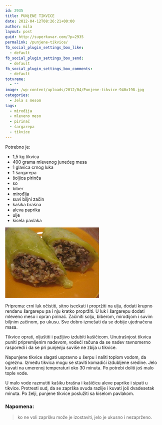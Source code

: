 ```yaml
---
id: 2935
title: PUNjENE TIKVICE
date: 2012-04-12T08:26:21+00:00
author: mila
layout: post
guid: http://superkuvar.com/?p=2935
permalink: /punjene-tikvice/
fb_social_plugin_settings_box_like:
  - default
fb_social_plugin_settings_box_send:
  - default
fb_social_plugin_settings_box_comments:
  - default
totvreme:
  - ""
image: /wp-content/uploads/2012/04/Punjene-tikvice-940x198.jpg
categories:
  - Jela s mesom
tags:
  - mirođija
  - mleveno meso
  - pirinač
  - šargarepa
  - tikvice
---
```

Potrebno je:

  * 1,5 kg tikvica
  * 400 grama mlevenog junećeg mesa
  * 1 glavica crnog luka
  * 1 šargarepa
  * šoljica pirinča
  * so
  * biber
  * mirođija
  * suvi biljni začin
  * kašika brašna
  * aleva paprika
  * ulje
  * kisela pavlaka

<img class="alignnone size-medium wp-image-2936" title="Punjene tikvice" src="/wp-content/uploads/2012/04/Punjene-tikvice-300x225.jpg" alt="" width="300" height="225" /> 

Priprema: crni luk očistiti, sitno iseckati i propržiti na ulju, dodati krupno rendanu šargarepu pa i nju kratko propržiti. U luk i šargarepu dodati mleveno meso i opran pirinač. Začiniti solju, biberom, mirođijom i suvim biljnim začinom, po ukusu. Sve dobro izmešati da se dobije ujednačena masa.

Tikvice oprati, oljuštiti i pažljivo izdubiti kašičicom.  Unutrašnjost tikvica puniti pripremljenim nadevom, vodeći računa da se nadev ravnomerno rasporedi i da se pri punjenju suviše ne zbija u tikvice.

Napunjene tikvice slagati uspravno u šerpu i naliti toplom vodom, da ogreznu. Između tikvica mogu se staviti komadići izdubljene sredine. Jelo kuvati na umerenoj temperaturi oko 30 minuta. Po potrebi doliti još malo tople vode.

U malo vode razmutiti kašiku brašna i kašičicu aleve paprike i sipati u tikvice. Protresti sud, da se zaprška svuda razlije i kuvati još dvadesetak minuta. Po želji, punjene tikvice poslužiti sa kiselom pavlakom.

### Napomena:
> ko ne voli zapršku može je izostaviti, jelo je ukusno i nezaprženo.